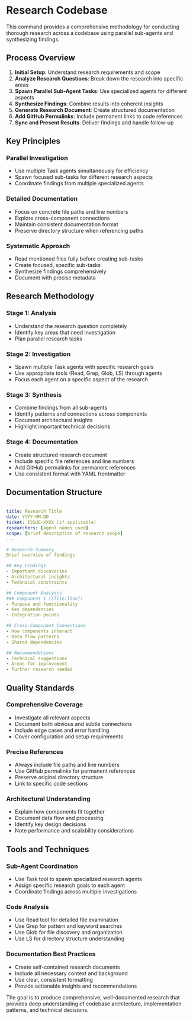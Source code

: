 # Research Codebase

This command provides a comprehensive methodology for conducting thorough research across a codebase using parallel sub-agents and synthesizing findings.

## Process Overview

1. **Initial Setup**: Understand research requirements and scope
2. **Analyze Research Questions**: Break down the research into specific areas
3. **Spawn Parallel Sub-Agent Tasks**: Use specialized agents for different aspects
4. **Synthesize Findings**: Combine results into coherent insights
5. **Generate Research Document**: Create structured documentation
6. **Add GitHub Permalinks**: Include permanent links to code references
7. **Sync and Present Results**: Deliver findings and handle follow-up

## Key Principles

### Parallel Investigation
- Use multiple Task agents simultaneously for efficiency
- Spawn focused sub-tasks for different research aspects
- Coordinate findings from multiple specialized agents

### Detailed Documentation
- Focus on concrete file paths and line numbers
- Explore cross-component connections
- Maintain consistent documentation format
- Preserve directory structure when referencing paths

### Systematic Approach
- Read mentioned files fully before creating sub-tasks
- Create focused, specific sub-tasks
- Synthesize findings comprehensively
- Document with precise metadata

## Research Methodology

### Stage 1: Analysis
- Understand the research question completely
- Identify key areas that need investigation
- Plan parallel research tasks

### Stage 2: Investigation
- Spawn multiple Task agents with specific research goals
- Use appropriate tools (Read, Grep, Glob, LS) through agents
- Focus each agent on a specific aspect of the research

### Stage 3: Synthesis
- Combine findings from all sub-agents
- Identify patterns and connections across components
- Document architectural insights
- Highlight important technical decisions

### Stage 4: Documentation
- Create structured research document
- Include specific file references and line numbers
- Add GitHub permalinks for permanent references
- Use consistent format with YAML frontmatter

## Documentation Structure

```yaml
---
title: Research Title
date: YYYY-MM-DD
ticket: ISSUE-XXXX (if applicable)
researchers: [agent names used]
scope: [brief description of research scope]
---

# Research Summary
Brief overview of findings

## Key Findings
- Important discoveries
- Architectural insights
- Technical constraints

## Component Analysis
### Component 1 ([file:line])
- Purpose and functionality
- Key dependencies
- Integration points

## Cross-Component Connections
- How components interact
- Data flow patterns
- Shared dependencies

## Recommendations
- Technical suggestions
- Areas for improvement
- Further research needed
```

## Quality Standards

### Comprehensive Coverage
- Investigate all relevant aspects
- Document both obvious and subtle connections
- Include edge cases and error handling
- Cover configuration and setup requirements

### Precise References
- Always include file paths and line numbers
- Use GitHub permalinks for permanent references
- Preserve original directory structure
- Link to specific code sections

### Architectural Understanding
- Explain how components fit together
- Document data flow and processing
- Identify key design decisions
- Note performance and scalability considerations

## Tools and Techniques

### Sub-Agent Coordination
- Use Task tool to spawn specialized research agents
- Assign specific research goals to each agent
- Coordinate findings across multiple investigations

### Code Analysis
- Use Read tool for detailed file examination
- Use Grep for pattern and keyword searches
- Use Glob for file discovery and organization
- Use LS for directory structure understanding

### Documentation Best Practices
- Create self-contained research documents
- Include all necessary context and background
- Use clear, consistent formatting
- Provide actionable insights and recommendations

The goal is to produce comprehensive, well-documented research that provides deep understanding of codebase architecture, implementation patterns, and technical decisions.